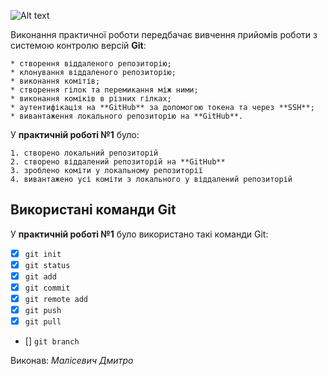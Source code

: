 ![Alt text](https://media.ztu.edu.ua/wp-content/uploads/2020/02/Group-6-1-1536x465.png)

Виконання практичної роботи передбачає вивчення прийомів роботи з системою контролю версій **Git**:

```
* створення віддаленого репозиторію;
* клонування віддаленого репозиторію;
* виконання комітів;
* створення гілок та перемикання між ними;
* виконання коміків в різних гілках;
* аутентифікація на **GitHub** за допомогою токена та через **SSH**;
* вивантаження локального репозиторію на **GitHub**.
```

У **практичній роботі №1** було:
```
1. створено локальний репозиторій
2. створено віддалений репозиторій на **GitHub**
3. зроблено коміти у локальному репозиторії 
4. вивантажено усі коміти з локального у віддалений репозиторій
```

## Використані команди **Git**
У **практичній роботі №1** було використано такі команди Git:
- [x] `git init`
- [x] `git status`
- [x] `git add`
- [x] `git commit`
- [x] `git remote add`
- [x] `git push`
- [x] `git pull`
- [] `git branch`

Виконав: _Малісевич Дмитро_
